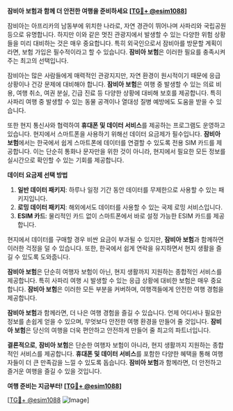 **잠비아 보험과 함께 더 안전한 여행을 준비하세요 [[TG💪+ @esim1088](https://t.me/s/esim1088)]**

잠비아는 아프리카의 남동부에 위치한 나라로, 자연 경관이 뛰어나며 사파리와 국립공원 등으로 유명합니다. 하지만 이와 같은 멋진 관광지에서 발생할 수 있는 다양한 위험 상황들을 미리 대비하는 것은 매우 중요합니다. 특히 외국인으로서 잠비아를 방문할 계획이라면, 보험 가입은 필수적이라고 할 수 있습니다. **잠비아 보험**은 이러한 필요를 충족시켜주는 최고의 선택입니다.

잠비아는 많은 사람들에게 매력적인 관광지지만, 자연 환경이 원시적이기 때문에 응급 상황이나 건강 문제에 대비해야 합니다. **잠비아 보험**은 여행 중 발생할 수 있는 의료 비용, 여행 취소, 여권 분실, 긴급 진료 등 다양한 상황에 대비해 보호를 제공합니다. 특히 사파리 여행 중 발생할 수 있는 동물 공격이나 열대성 질병 예방에도 도움을 받을 수 있습니다.

또한 현지 통신사와 협력하여 **휴대폰 및 데이터 서비스**를 제공하는 프로그램도 운영하고 있습니다. 현지에서 스마트폰을 사용하기 위해선 데이터 요금제가 필수입니다. **잠비아 보험**에서는 한국에서 쉽게 스마트폰에 데이터를 연결할 수 있도록 전용 SIM 카드를 제공합니다. 이는 단순히 통화나 문자만을 위한 것이 아니라, 현지에서 필요한 모든 정보를 실시간으로 확인할 수 있는 기회를 제공합니다.

**데이터 요금제 선택 방법**  
1. **일반 데이터 패키지**: 하루나 일정 기간 동안 데이터를 무제한으로 사용할 수 있는 패키지입니다.  
2. **로밍 데이터 패키지**: 해외에서도 데이터를 사용할 수 있는 국제 로밍 서비스입니다.  
3. **ESIM 카드**: 물리적인 카드 없이 스마트폰에서 바로 설정 가능한 ESIM 카드를 제공합니다.  

현지에서 데이터를 구매할 경우 비싼 요금이 부과될 수 있지만, **잠비아 보험**과 함께하면 이러한 걱정을 덜 수 있습니다. 또한, 한국에서 쉽게 연락을 유지하면서 현지 생활을 즐길 수 있도록 도와줍니다.

**잠비아 보험**은 단순히 여행자 보험이 아닌, 현지 생활까지 지원하는 종합적인 서비스를 제공합니다. 특히 사파리 여행 시 발생할 수 있는 응급 상황에 대비한 보험은 매우 중요합니다. **잠비아 보험**은 이러한 모든 부분을 커버하며, 여행객들에게 안전한 여행 경험을 제공합니다.

**잠비아 보험**과 함께라면, 더 나은 여행 경험을 즐길 수 있습니다. 언제 어디서나 필요한 정보를 손쉽게 얻을 수 있으며, 무엇보다 안전한 여행 환경을 만들어 줄 것입니다. **잠비아 보험**은 당신의 여행을 더욱 편안하고 안전하게 만들어 줄 최고의 파트너입니다.

**결론적으로**, **잠비아 보험**은 단순한 여행자 보험이 아니라, 현지 생활까지 지원하는 종합적인 서비스를 제공합니다. **휴대폰 및 데이터 서비스**를 포함한 다양한 혜택을 통해 여행자들이 더 큰 만족감을 느낄 수 있도록 돕습니다. **잠비아 보험**과 함께라면, 더 안전하고 즐거운 여행을 즐길 수 있을 것입니다.

**여행 준비는 지금부터! [[TG💪+ @esim1088](https://t.me/s/esim1088)]**  

[[TG💪+ @esim1088](https://t.me/s/esim1088) ![Image](https://i.postimg.cc/Y0z9fWf4/image.png)]